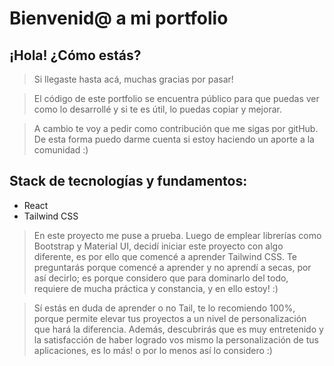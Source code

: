 # Bienvenid@ a mi portfolio

## ¡Hola! ¿Cómo estás?

> Si llegaste hasta acá, muchas gracias por pasar!

> El código de este portfolio se encuentra público para que puedas ver como lo desarrollé y si te es útil, lo puedas copiar y mejorar. 

> A cambio te voy a pedir como contribución que me sigas por gitHub. De esta forma puedo darme cuenta si estoy haciendo un aporte a la comunidad :)

## Stack de tecnologías y fundamentos:

* React
* Tailwind CSS

> En este proyecto me puse a prueba. Luego de emplear librerías como Bootstrap y Material UI, decidí iniciar este proyecto con algo diferente, es por ello que comencé a aprender Tailwind CSS. Te preguntarás porque comencé a aprender y no aprendí a secas, por así decirlo; es porque considero que para dominarlo del todo, requiere de mucha práctica y constancia, y en ello estoy! :)

> Sí estás en duda de aprender o no Tail, te lo recomiendo 100%, porque permite elevar tus proyectos a un nivel de personalización que hará la diferencia. Además, descubrirás que es muy entretenido y la satisfacción de haber logrado vos mismo la personalización de tus aplicaciones, es lo más! o por lo menos así lo considero :) 

